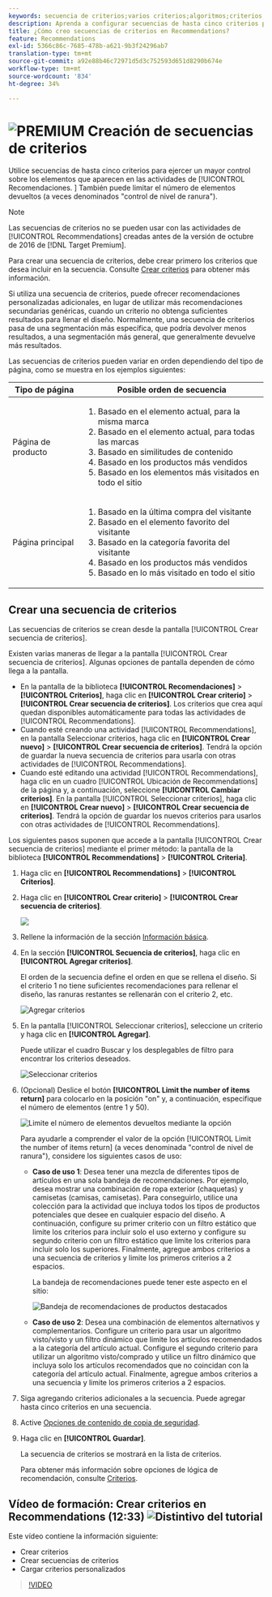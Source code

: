 ```yaml
---
keywords: secuencia de criterios;varios criterios;algoritmos;criterios;criterios de recomendaciones;secuencia;número límite de elementos devueltos;control de nivel de ranura;ranura
description: Aprenda a configurar secuencias de hasta cinco criterios para ejercer el bueno control sobre los elementos que aparecen en las actividades de Adobe [!DNL Target] Recommendations.
title: ¿Cómo creo secuencias de criterios en Recommendations?
feature: Recommendations
exl-id: 5366c86c-7685-478b-a621-9b3f24296ab7
translation-type: tm+mt
source-git-commit: a92e88b46c72971d5d3c752593d651d8290b674e
workflow-type: tm+mt
source-wordcount: '834'
ht-degree: 34%

---
```


# ![PREMIUM](/help/assets/premium.png) Creación de secuencias de criterios

Utilice secuencias de hasta cinco criterios para ejercer un mayor control sobre los elementos que aparecen en las actividades de [!UICONTROL Recomendaciones. ] También puede limitar el número de elementos devueltos (a veces denominados &quot;control de nivel de ranura&quot;).

>[!NOTE]
>
>Las secuencias de criterios no se pueden usar con las actividades de [!UICONTROL Recommendations] creadas antes de la versión de octubre de 2016 de [!DNL Target Premium].

Para crear una secuencia de criterios, debe crear primero los criterios que desea incluir en la secuencia. Consulte [Crear criterios](/help/c-recommendations/c-algorithms/create-new-algorithm.md) para obtener más información.

Si utiliza una secuencia de criterios, puede ofrecer recomendaciones personalizadas adicionales, en lugar de utilizar más recomendaciones secundarias genéricas, cuando un criterio no obtenga suficientes resultados para llenar el diseño. Normalmente, una secuencia de criterios pasa de una segmentación más específica, que podría devolver menos resultados, a una segmentación más general, que generalmente devuelve más resultados.

Las secuencias de criterios pueden variar en orden dependiendo del tipo de página, como se muestra en los ejemplos siguientes:

| Tipo de página | Posible orden de secuencia |
| --- | --- |
| Página de producto | <ol><li>Basado en el elemento actual, para la misma marca</li><li>Basado en el elemento actual, para todas las marcas</li><li>Basado en similitudes de contenido</li><li>Basado en los productos más vendidos</li><li>Basado en los elementos más visitados en todo el sitio</li></ol> |
| Página principal | <ol><li>Basado en la última compra del visitante </li><li>Basado en el elemento favorito del visitante</li><li>Basado en la categoría favorita del visitante</li><li>Basado en los productos más vendidos</li><li>Basado en lo más visitado en todo el sitio</li></ol> |

## Crear una secuencia de criterios

Las secuencias de criterios se crean desde la pantalla [!UICONTROL Crear secuencia de criterios].

Existen varias maneras de llegar a la pantalla [!UICONTROL Crear secuencia de criterios]. Algunas opciones de pantalla dependen de cómo llega a la pantalla.

* En la pantalla de la biblioteca **[!UICONTROL Recomendaciones]** > **[!UICONTROL Criterios]**, haga clic en **[!UICONTROL Crear criterio]** > **[!UICONTROL Crear secuencia de criterios]**. Los criterios que crea aquí quedan disponibles automáticamente para todas las actividades de [!UICONTROL Recommendations].
* Cuando esté creando una actividad [!UICONTROL Recommendations], en la pantalla Seleccionar criterios, haga clic en **[!UICONTROL Crear nuevo]** > **[!UICONTROL Crear secuencia de criterios]**. Tendrá la opción de guardar la nueva secuencia de criterios para usarla con otras actividades de [!UICONTROL Recommendations].
* Cuando esté editando una actividad [!UICONTROL Recommendations], haga clic en un cuadro [!UICONTROL Ubicación de Recommendations] de la página y, a continuación, seleccione **[!UICONTROL Cambiar criterios]**. En la pantalla [!UICONTROL Seleccionar criterios], haga clic en **[!UICONTROL Crear nuevo]** > **[!UICONTROL Crear secuencia de criterios]**. Tendrá la opción de guardar los nuevos criterios para usarlos con otras actividades de [!UICONTROL Recommendations].

Los siguientes pasos suponen que accede a la pantalla [!UICONTROL Crear secuencia de criterios] mediante el primer método: la pantalla de la biblioteca **[!UICONTROL Recommendations]** > **[!UICONTROL Criteria]**.

1. Haga clic en **[!UICONTROL Recommendations]** > **[!UICONTROL Criterios]**.

1. Haga clic en **[!UICONTROL Crear criterio]** > **[!UICONTROL Crear secuencia de criterios]**.

   ![](assets/CreateCriteriaSequence.png)

1. Rellene la información de la sección [Información básica](/help/c-recommendations/c-algorithms/create-new-algorithm.md#info).

1. En la sección **[!UICONTROL Secuencia de criterios]**, haga clic en **[!UICONTROL Agregar criterios]**.

   El orden de la secuencia define el orden en que se rellena el diseño. Si el criterio 1 no tiene suficientes recomendaciones para rellenar el diseño, las ranuras restantes se rellenarán con el criterio 2, etc.

   ![Agregar criterios](/help/c-recommendations/c-algorithms/assets/add-criteria.png)

1. En la pantalla [!UICONTROL Seleccionar criterios], seleccione un criterio y haga clic en **[!UICONTROL Agregar]**.

   Puede utilizar el cuadro Buscar y los desplegables de filtro para encontrar los criterios deseados.

   ![Seleccionar criterios](/help/c-recommendations/c-algorithms/assets/select-criteria.png)

1. (Opcional) Deslice el botón **[!UICONTROL Limit the number of items return]** para colocarlo en la posición &quot;on&quot; y, a continuación, especifique el número de elementos (entre 1 y 50).

   ![Limite el número de elementos devueltos mediante la opción](/help/c-recommendations/c-algorithms/assets/limit-number.png)

   Para ayudarle a comprender el valor de la opción [!UICONTROL Limit the number of items return] (a veces denominada &quot;control de nivel de ranura&quot;), considere los siguientes casos de uso:

   * **Caso de uso 1**: Desea tener una mezcla de diferentes tipos de artículos en una sola bandeja de recomendaciones. Por ejemplo, desea mostrar una combinación de ropa exterior (chaquetas) y camisetas (camisas, camisetas). Para conseguirlo, utilice una colección para la actividad que incluya todos los tipos de productos potenciales que desee en cualquier espacio del diseño. A continuación, configure su primer criterio con un filtro estático que limite los criterios para incluir solo el uso externo y configure su segundo criterio con un filtro estático que limite los criterios para incluir solo los superiores. Finalmente, agregue ambos criterios a una secuencia de criterios y limite los primeros criterios a 2 espacios.

      La bandeja de recomendaciones puede tener este aspecto en el sitio:

      ![Bandeja de recomendaciones de productos destacados](/help/c-recommendations/c-algorithms/assets/featured-products.png)

   * **Caso de uso 2**: Desea una combinación de elementos alternativos y complementarios. Configure un criterio para usar un algoritmo visto/visto y un filtro dinámico que limite los artículos recomendados a la categoría del artículo actual. Configure el segundo criterio para utilizar un algoritmo visto/comprado y utilice un filtro dinámico que incluya solo los artículos recomendados que no coincidan con la categoría del artículo actual. Finalmente, agregue ambos criterios a una secuencia y limite los primeros criterios a 2 espacios.

1. Siga agregando criterios adicionales a la secuencia. Puede agregar hasta cinco criterios en una secuencia.

1. Active [Opciones de contenido de copia de seguridad](/help/c-recommendations/c-algorithms/create-new-algorithm.md#content).

1. Haga clic en **[!UICONTROL Guardar]**.

   La secuencia de criterios se mostrará en la lista de criterios.

   Para obtener más información sobre opciones de lógica de recomendación, consulte [Criterios](/help/c-recommendations/c-algorithms/algorithms.md).

## Vídeo de formación: Crear criterios en Recommendations (12:33)  ![Distintivo del tutorial](/help/assets/tutorial.png)

Este vídeo contiene la información siguiente:

* Crear criterios
* Crear secuencias de criterios
* Cargar criterios personalizados

>[!VIDEO](https://video.tv.adobe.com/v/27694?quality=12)
